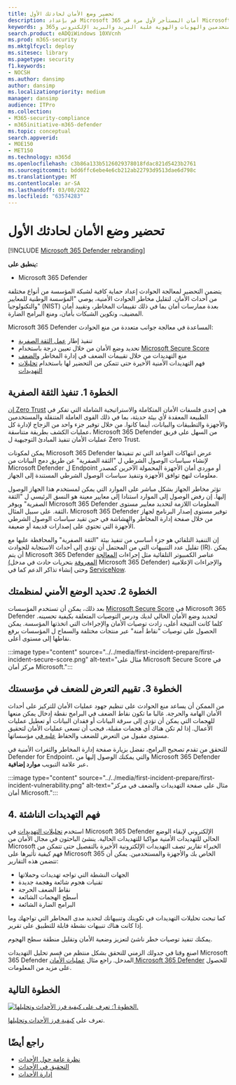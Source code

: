 ```yaml
---
title: تحضير وضع الأمان لحادثك الأول
description: قم بإعداد Microsoft 365 أمان المستأجر لأول مرة في Microsoft 365 Defender.
keywords: الأحداث والتنبيهات والتحري والارتباط والهجمة والأجهزة والأجهزة والمستخدمين والهويات والهوية علبة البريد والبريد الإلكتروني و365 و microsoft و m365
search.product: eADQiWindows 10XVcnh
ms.prod: m365-security
ms.mktglfcycl: deploy
ms.sitesec: library
ms.pagetype: security
f1.keywords:
- NOCSH
ms.author: dansimp
author: dansimp
ms.localizationpriority: medium
manager: dansimp
audience: ITPro
ms.collection:
- M365-security-compliance
- m365initiative-m365-defender
ms.topic: conceptual
search.appverid:
- MOE150
- MET150
ms.technology: m365d
ms.openlocfilehash: c3b86a133b5126029378018fdac821d5423b2761
ms.sourcegitcommit: bdd6ffc6ebe4e6cb212ab22793d9513dae6d798c
ms.translationtype: MT
ms.contentlocale: ar-SA
ms.lasthandoff: 03/08/2022
ms.locfileid: "63574283"
---
```

# <a name="prepare-your-security-posture-for-your-first-incident"></a>تحضير وضع الأمان لحادثك الأول

[!INCLUDE [Microsoft 365 Defender rebranding](../includes/microsoft-defender.md)]

**ينطبق على:**
- Microsoft 365 Defender

يتضمن التحضير لمعالجة الحوادث إعداد حماية كافية لشبكة المؤسسة من أنواع مختلفة من أحداث الأمان. لتقليل مخاطر الحوادث الأمنية، يوصي "المؤسسة الوطنية للمعايير والتكنولوجيا" (NIST) بعدة ممارسات أمان بما في ذلك تقييمات المخاطر، وتقييد أمان المضيف، وتكوين الشبكات بأمان، ومنع البرامج الضارة. 

Microsoft 365 Defender المساعدة في معالجة جوانب متعددة من منع الحوادث: 

- تنفيذ إطار [عمل الثقة الصفرية](/security/zero-trust/)
- تحديد وضع الأمان من خلال تعيين درجة باستخدام [Microsoft Secure Score](microsoft-secure-score.md)
- منع التهديدات من خلال تقييمات الضعف في إدارة المخاطر [والضعف](../defender-endpoint/next-gen-threat-and-vuln-mgt.md)
- فهم التهديدات الأمنية الأخيرة حتى تتمكن من التحضير لها باستخدام [تحليلات التهديدات](threat-analytics.md)

## <a name="step-1-implement-zero-trust"></a>الخطوة 1. تنفيذ الثقة الصفرية

[إن Zero Trust](/security/zero-trust/) هي إحدى فلسفات الأمان المتكاملة والاستراتيجية الشاملة التي تفكر في الطبيعة المعقدة لأي بيئة حديثة، بما في ذلك القوى العاملة المتنقلة والمستخدمين والأجهزة والتطبيقات والبيانات، أينما كانوا. من خلال توفير جزء واحد من الزجاج لإدارة كل عمليات الكشف بطريقة متناسقة، Microsoft 365 Defender من السهل على فريق عمليات الأمان تنفيذ المبادئ التوجيهية ل Zero Trust.[](/security/zero-trust/#guiding-principles-of-zero-trust) 

يمكن لمكونات Microsoft 365 Defender عرض انتهاكات القواعد التي تم تنفيذها لإنشاء سياسات الوصول الشرطي ل "الثقة الصفرية" عن طريق دمج البيانات من Microsoft Defender ل Endpoint أو موردي أمان الأجهزة المحمولة الآخرين كمصدر معلومات لنهج توافق الأجهزة وتنفيذ سياسات الوصول الشرطي المستندة إلى الجهاز. 

تؤثر مخاطر الجهاز بشكل مباشر على الموارد التي يمكن لمستخدم هذا الجهاز الوصول إليها. إن رفض الوصول إلى الموارد استنادا إلى معايير معينة هو النسق الرئيسي ل "الثقة الصفرية" ويوفر Microsoft 365 Defender المعلومات اللازمة لتحديد معايير مستوى الثقة. على سبيل المثال، Microsoft 365 Defender توفير مستوى إصدار البرنامج لجهاز من خلال صفحة إدارة المخاطر والهشاشة في حين تقيد سياسات الوصول الشرطي الأجهزة التي تحتوي على إصدارات قديمة أو ضعيفة.

إن التنفيذ التلقائي هو جزء أساسي من تنفيذ بيئة "الثقة الصفرية" والمحافظة عليها مع تقليل عدد التنبيهات التي من المحتمل أن تؤدي إلى أحداث الاستجابة للحوادث (IR). يمكن أن يتم Microsoft 365 Defender عناصر الكمبيوتر التلقائية مثل إجراءات [المعالجة (المعروفة](m365d-autoir.md) بتحريات حادث في مدخل Microsoft 365 Defender) والإجراءات الإعلامية وحتى إنشاء تذاكر الدعم كما في [ServiceNow](https://microsoft.service-now.com/sp/).

## <a name="step-2-determine-your-organizations-security-posture"></a>الخطوة 2. تحديد الوضع الأمني لمنظمتك

بعد ذلك، يمكن أن تستخدم المؤسسات [Microsoft Secure Score](microsoft-secure-score.md) في Microsoft 365 Defender لتحديد وضع الأمان الحالي لديك ودرس التوصيات المتعلقة بكيفية تحسينه. كلما كانت النتيجة أعلى، زادت توصيات الأمان والإجراءات التي اتخذتها المؤسسة. يمكن الحصول على توصيات "نقاط آمنة" عبر منتجات مختلفة والسماح ل المؤسسات برفع نقاطها إلى مستوى أعلى. 

:::image type="content" source="../../media/first-incident-prepare/first-incident-secure-score.png" alt-text="مثال على Microsoft Secure Score في مركز أمان Microsoft.":::
 
## <a name="step-3-assess-your-organizations-vulnerability-exposure"></a>الخطوة 3. تقييم التعرض للضعف في مؤسستك

من الممكن أن يساعد منع الحوادث على تنظيم جهود عمليات الأمان للتركيز على أحداث الأمان الهامة والحرجة. غالبا ما تكون نقاط الضعف في البرامج نقطة إدخال يمكن منعها للهجمات التي يمكن أن تؤدي إلى سرقة البيانات أو فقدان البيانات أو تعطيل عمليات الأعمال. إذا لم تكن هناك أي هجمات مقبلة، فيجب أن تسعى عمليات الأمان لتحقيق مستوى مقبول من التعرض للضعف والحفاظ [عليه في](../defender-endpoint/tvm-exposure-score.md) مؤسساتها.

للتحقق من تقدم تصحيح البرامج، تفضل بزيارة صفحة [](../defender-endpoint/next-gen-threat-and-vuln-mgt.md) إدارة المخاطر والثغرات الأمنية في Defender for Endpoint، والتي يمكنك الوصول إليها من Microsoft 365 Defender عبر علامة التبويب **موارد إضافية.**

:::image type="content" source="../../media/first-incident-prepare/first-incident-vulnerability.png" alt-text="مثال على صفحة التهديدات والضعف في مركز أمان Microsoft."::: 
 
## <a name="4-understand-emerging-threats"></a>4. فهم التهديدات الناشئة

استخدم [تحليلات التهديدات](threat-analytics.md) في Microsoft 365 Defender الإلكتروني لإبقاء الوضع الحالي للتهديدات الأمنية مواكبا للتهديدات الحالية. ينشئ الباحثون في مجال الأمان من Microsoft الخبراء تقارير تصف التهديدات الإلكترونية الأخيرة بالتفصيل حتى تتمكن من فهم كيفية تأثيرها على Microsoft 365 الخاص بك والأجهزة والمستخدمين. يمكن أن تتضمن هذه التقارير:

- الجهات النشطة التي تواجه تهديدات وحملاتها
- تقنيات هجوم شائعة وهجمة جديدة
- نقاط الضعف الحرجة
- أسطح الهجمات الشائعة
- البرامج الضارة الشائعة

كما تبحث تحليلات التهديدات في تكوينك وتنبيهاتك لتحديد مدى المخاطر التي تواجهك وما إذا كانت هناك تنبيهات نشطة قابلة للتطبيق على تقرير.

يمكنك تنفيذ توصيات خطر ناشئ لتعزيز وضعية الأمان وتقليل منطقة سطح الهجوم.

اصنع وقتا في جدولك الزمني للتحقق [](threat-analytics.md) بشكل منتظم من قسم تحليل التهديدات Microsoft 365 Defender المدخل. راجع مثال [عمليات الأمان Microsoft 365 Defender](incidents-overview.md#example-security-operations-for-microsoft-365-defender) للحصول على مزيد من المعلومات.

## <a name="next-step"></a>الخطوة التالية

[![الخطوة 1: تعرف على كيفية فرز الأحداث وتحليلها.](../../media/first-incident-overview/first-incident-path-step1.png)](first-incident-analyze.md)

تعرف على [كيفية فرز الأحداث وتحليلها](first-incident-analyze.md).

## <a name="see-also"></a>راجع أيضًا

- [نظرة عامة حول الأحداث](incidents-overview.md)
- [التحقيق في الأحداث](investigate-incidents.md)
- [إدارة الأحداث](manage-incidents.md)
